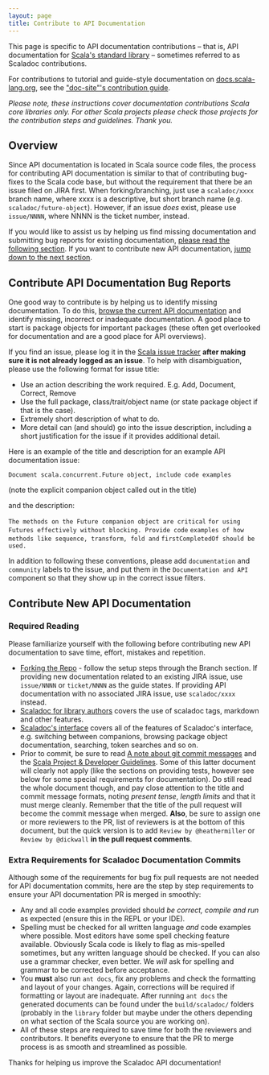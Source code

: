 ```yaml
---
layout: page
title: Contribute to API Documentation
---
```


This page is specific to API documentation contributions – that is, API
documentation for
[Scala's standard library](http://scala-lang.org/api/current/#package) –
sometimes referred to as Scaladoc contributions.

For contributions to tutorial and guide-style documentation on
[docs.scala-lang.org](http://docs.scala-lang.org),
see the ["doc-site"'s contribution guide](http://docs.scala-lang.org/contribute.html).

*Please note, these instructions cover documentation contributions Scala core
libraries only. For other Scala projects please check those projects for the
contribution steps and guidelines. Thank you.*

## Overview

Since API documentation is located in Scala source code files, the
process for contributing API documentation is similar to that of contributing bug-fixes
to the Scala code base, but without the requirement that there be an issue filed on JIRA
first. When forking/branching, just use a `scaladoc/xxxx` branch name, where xxxx is a
descriptive, but short branch name (e.g. `scaladoc/future-object`).
However, if an issue *does* exist, please use `issue/NNNN`, where NNNN is the ticket number,
instead.

If you would like to assist us by helping us find missing documentation and
submitting bug reports for existing documentation,
[please read the following section](#contribute-api-documentation-bug-reports).
If you want to contribute new API documentation,
[jump down to the next section](#contribute-new-api-documentation).

## Contribute API Documentation Bug Reports

One good way to contribute is by helping us to identify missing documentation. To do
this, [browse the current API documentation](http://www.scala-lang.org/api/current/)
and identify missing, incorrect or inadequate documentation. A good place to start is
package objects for important packages (these often get overlooked for documentation
and are a good place for API overviews).

If you find an issue, please log it in the [Scala issue tracker](https://issues.scala-lang.org)
**after making sure it is not already logged as an issue**. To help with
disambiguation, please use the following format for issue title:

* Use an action describing the work required. E.g. Add, Document, Correct, Remove
* Use the full package, class/trait/object name (or state package object if
  that is the case).
* Extremely short description of what to do.
* More detail can (and should) go into the issue description, including a short
  justification for the issue if it provides additional detail.

Here is an example of the title and description for an example API documentation issue:

`Document scala.concurrent.Future object, include code examples`

(note the explicit companion object called out in the title)

and the description:

`The methods on the Future companion object are critical`
`for using Futures effectively without blocking. Provide code`
`examples of how methods like sequence, transform, fold and`
`firstCompletedOf should be used.`

In addition to following these conventions, please add `documentation` and
`community` labels to the issue, and put them in the `Documentation and API`
component so that they show up in the correct issue filters.

## Contribute New API Documentation

### Required Reading

Please familiarize yourself with the following before contributing
new API documentation to save time, effort, mistakes and repetition.

* [Forking the Repo](./hacker-guide.html#set-up) - follow the setup steps through
  the Branch section. If providing new documentation related to an existing JIRA issue, use `issue/NNNN`
  or `ticket/NNNN` as the guide states. If providing API documentation with no associated
  JIRA issue, use `scaladoc/xxxx` instead.
* [Scaladoc for library authors](http://docs.scala-lang.org/overviews/scaladoc/for-library-authors.html)
  covers the use of scaladoc tags, markdown and other features.
* [Scaladoc's interface](http://docs.scala-lang.org/overviews/scaladoc/interface.html)
  covers all of the features of Scaladoc's interface, e.g. switching between
  companions, browsing package object documentation, searching, token searches
  and so on.
* Prior to commit, be sure to read
  [A note about git commit messages](http://tbaggery.com/2008/04/19/a-note-about-git-commit-messages.html) and the [Scala Project & Developer Guidelines](https://github.com/scala/scala/blob/2.11.x/CONTRIBUTING.md).
  Some of this latter document will clearly not apply (like the sections on providing tests,
  however see below for some special requirements for documentation). Do still read
  the whole document though, and pay close attention to the title and commit
  message formats, noting *present tense*, *length limits* and that it must merge
  cleanly. Remember that the title of the pull request will become the commit
  message when merged. **Also**, be sure to assign one or more reviewers to the PR, list of
  reviewers is at the bottom of this document, but the quick version is to add
  `Review by @heathermiller` or `Review by @dickwall` **in the pull request comments**.

### Extra Requirements for Scaladoc Documentation Commits

Although some of the requirements for bug fix pull requests are not needed for
API documentation commits, here are the step by step requirements to ensure your API documentation
PR is merged in smoothly:

* Any and all code examples provided should *be correct, compile and run* as
  expected (ensure this in the REPL or your IDE).
* Spelling must be checked for all written language *and* code examples where
  possible. Most editors have some spell checking feature available. Obviously
  Scala code is likely to flag as mis-spelled sometimes, but any written language
  should be checked. If you can also use a grammar checker, even better. We
  *will* ask for spelling and grammar to be corrected before acceptance.
* You **must** also run `ant docs`, fix any problems and check the formatting and
  layout of your changes. Again, corrections will be required if formatting or
  layout are inadequate. After running `ant docs` the generated documents can be
  found under the `build/scaladoc/` folders (probably in the `library` folder
  but maybe under the others depending on what section of the Scala source you
  are working on).
* All of these steps are required to save time for both the reviewers and
  contributors. It benefits everyone to ensure that the PR to merge process is
  as smooth and streamlined as possible.

Thanks for helping us improve the Scaladoc API documentation!

